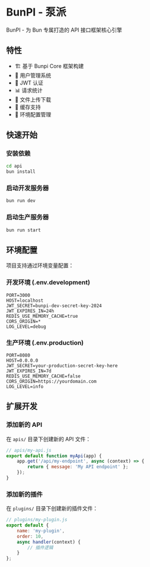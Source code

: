# BunPI - 泵派

BunPI - 为 Bun 专属打造的 API 接口框架核心引擎

## 特性

-   🏗️ 基于 Bunpi Core 框架构建
-   👥 用户管理系统
-   🔐 JWT 认证
-   📊 请求统计
-   📁 文件上传下载
-   💾 缓存支持
-   🔧 环境配置管理

## 快速开始

### 安装依赖

```bash
cd api
bun install
```

### 启动开发服务器

```bash
bun run dev
```

### 启动生产服务器

```bash
bun run start
```

## 环境配置

项目支持通过环境变量配置：

### 开发环境 (.env.development)

```
PORT=3000
HOST=localhost
JWT_SECRET=bunpi-dev-secret-key-2024
JWT_EXPIRES_IN=24h
REDIS_USE_MEMORY_CACHE=true
CORS_ORIGIN=*
LOG_LEVEL=debug
```

### 生产环境 (.env.production)

```
PORT=8080
HOST=0.0.0.0
JWT_SECRET=your-production-secret-key-here
JWT_EXPIRES_IN=7d
REDIS_USE_MEMORY_CACHE=false
CORS_ORIGIN=https://yourdomain.com
LOG_LEVEL=info
```

## 扩展开发

### 添加新的 API

在 `apis/` 目录下创建新的 API 文件：

```javascript
// apis/my-api.js
export default function myApi(app) {
    app.get('/api/my-endpoint', async (context) => {
        return { message: 'My API endpoint' };
    });
}
```

### 添加新的插件

在 `plugins/` 目录下创建新的插件文件：

```javascript
// plugins/my-plugin.js
export default {
    name: 'my-plugin',
    order: 10,
    async handler(context) {
        // 插件逻辑
    }
};
```
